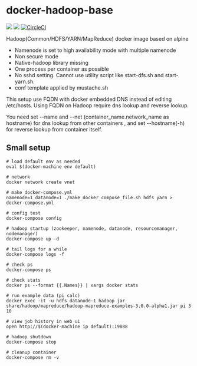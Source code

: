 # docker-hadoop-base

[![](https://images.microbadger.com/badges/image/smizy/hadoop-base:3.0.0-alpha1-alpine.svg)](http://microbadger.com/images/smizy/hadoop-base:3.0.0-alpha1-alpine "Get your own image badge on microbadger.com")
[![](https://images.microbadger.com/badges/version/smizy/hadoop-base:3.0.0-alpha1-alpine.svg)](http://microbadger.com/images/smizy/hadoop-base:3.0.0-alpha1-alpine "Get your own image badge on microbadger.com")
[![CircleCI](https://circleci.com/gh/smizy/docker-hadoop-base.svg?style=shield&circle-token=155cf7c34ea00da94d6d7848796b96d62d95de48)](https://circleci.com/gh/smizy/docker-hadoop-base)

Hadoop(Common/HDFS/YARN/MapReduce) docker image based on alpine

* Namenode is set to high availability mode with multiple namenode
* Non secure mode
* Native-hadoop library missing
* One process per container as possible 
* No sshd setting. Cannot use utility script like start-dfs.sh and start-yarn.sh.  
* conf template applied by mustache.sh

This setup use FQDN with docker embedded DNS instead of editing /etc/hosts. 
Using FQDN on Hadoop require dns lookup and reverse lookup. 

You need set --name and --net (container_name.network_name as hostname) for dns lookup from other containers 
, and set --hostname(-h) for reverse lookup from container itself.


## Small setup  

```
# load default env as needed
eval $(docker-machine env default)

# network 
docker network create vnet

# make docker-compose.yml 
namenode=1 datanode=1 ./make_docker_compose_file.sh hdfs yarn > docker-compose.yml

# config test
docker-compose config

# hadoop startup (zookeeper, namenode, datanode, resourcemanager, nodemanager)
docker-compose up -d

# tail logs for a while
docker-compose logs -f

# check ps
docker-compose ps

# check stats
docker ps --format {{.Names}} | xargs docker stats

# run example data (pi calc)
docker exec -it -u hdfs datanode-1 hadoop jar share/hadoop/mapreduce/hadoop-mapreduce-examples-3.0.0-alpha1.jar pi 3 10

# view job history in web ui
open http://$(docker-machine ip default):19888

# hadoop shutdown  
docker-compose stop

# cleanup container
docker-compose rm -v

```
